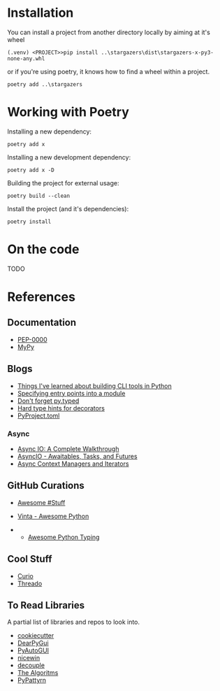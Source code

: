 # Installation
You can install a project from another directory locally by aiming at it's wheel
```
(.venv) <PROJECT>>pip install ..\stargazers\dist\stargazers-x-py3-none-any.whl
```

or if you're using poetry, it knows how to find a wheel within a project.
```
poetry add ..\stargazers
```

# Working with Poetry
Installing a new dependency:
```
poetry add x
```

Installing a new development dependency:
```
poetry add x -D
```

Building the project for external usage:
```
poetry build --clean
```

Install the project (and it's dependencies):
```
poetry install
```

# On the code

TODO

# References

## Documentation
- [PEP-0000](https://peps.python.org/pep-0000/)
- [MyPy](https://mypy.readthedocs.io/en/stable/running_mypy.html)

## Blogs
- [Things I've learned about building CLI tools in Python](https://simonwillison.net/2023/Sep/30/cli-tools-python/)
- [Specifying entry points into a module](https://python-poetry.org/docs/pyproject/#entry-points)
- [Don't forget py.typed](https://blog.whtsky.me/tech/2021/dont-forget-py.typed-for-your-typed-python-package/)
- [Hard type hints for decorators](https://blog.whtsky.me/tech/2021/decorator-type-gymnastics-in-python/)
- [PyProject.toml](https://realpython.com/python-pyproject-toml/)

### Async
- [Async IO: A Complete Walkthrough](https://realpython.com/async-io-python/)
- [AsyncIO - Awaitables, Tasks, and Futures](https://bbc.github.io/cloudfit-public-docs/asyncio/asyncio-part-2)
- [Async Context Managers and Iterators](https://bbc.github.io/cloudfit-public-docs/asyncio/asyncio-part-3.html)

## GitHub Curations
- [Awesome #Stuff](https://github.com/sindresorhus/awesome)

- [Vinta - Awesome Python](https://github.com/vinta/awesome-python)
- - [Awesome Python Typing](https://github.com/typeddjango/awesome-python-typing)

## Cool Stuff
- [Curio](https://github.com/dabeaz/curio)
- [Threado](https://github.com/dabeaz/thredo)

## To Read Libraries
A partial list of libraries and repos to look into.
- [cookiecutter](https://github.com/cookiecutter/cookiecutter)
- [DearPyGui](https://github.com/hoffstadt/DearPyGui)
- [PyAutoGUI](https://github.com/asweigart/pyautogui)
- [nicewin](https://github.com/asweigart/nicewin)
- [decouple](https://github.com/HBNetwork/python-decouple)
- [The Algoritms](https://github.com/TheAlgorithms/Python)
- [PyPattyrn](https://github.com/tylerlaberge/PyPattyrn)